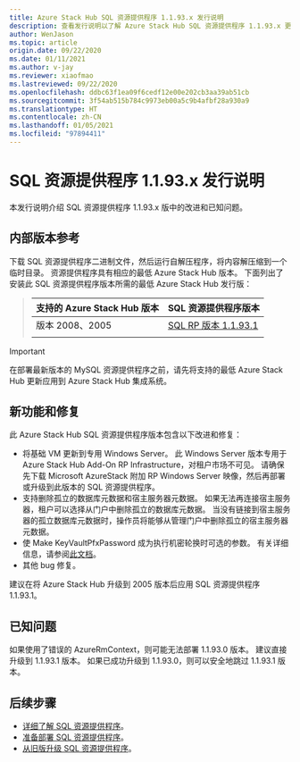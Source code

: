 ```yaml
---
title: Azure Stack Hub SQL 资源提供程序 1.1.93.x 发行说明
description: 查看发行说明以了解 Azure Stack Hub SQL 资源提供程序 1.1.93.x 更新中的新增功能。
author: WenJason
ms.topic: article
origin.date: 09/22/2020
ms.date: 01/11/2021
ms.author: v-jay
ms.reviewer: xiaofmao
ms.lastreviewed: 09/22/2020
ms.openlocfilehash: ddbc63f1ea09f6cedf12e00e202cb3aa39ab51cb
ms.sourcegitcommit: 3f54ab515b784c9973eb00a5c9b4afbf28a930a9
ms.translationtype: HT
ms.contentlocale: zh-CN
ms.lasthandoff: 01/05/2021
ms.locfileid: "97894411"
---
```

# <a name="sql-resource-provider-1193x-release-notes"></a>SQL 资源提供程序 1.1.93.x 发行说明

本发行说明介绍 SQL 资源提供程序 1.1.93.x 版中的改进和已知问题。

## <a name="build-reference"></a>内部版本参考
下载 SQL 资源提供程序二进制文件，然后运行自解压程序，将内容解压缩到一个临时目录。 资源提供程序具有相应的最低 Azure Stack Hub 版本。 下面列出了安装此 SQL 资源提供程序版本所需的最低 Azure Stack Hub 发行版：

> |支持的 Azure Stack Hub 版本|SQL 资源提供程序版本|
> |-----|-----|
> |版本 2008、2005|[SQL RP 版本 1.1.93.1](https://aka.ms/azshsqlrp11931)|  
> |     |     |

> [!IMPORTANT]
> 在部署最新版本的 MySQL 资源提供程序之前，请先将支持的最低 Azure Stack Hub 更新应用到 Azure Stack Hub 集成系统。

## <a name="new-features-and-fixes"></a>新功能和修复

此 Azure Stack Hub SQL 资源提供程序版本包含以下改进和修复：

- 将基础 VM 更新到专用 Windows Server。 此 Windows Server 版本专用于 Azure Stack Hub Add-On RP Infrastructure，对租户市场不可见。 请确保先下载 Microsoft AzureStack 附加 RP Windows Server 映像，然后再部署或升级到此版本的 SQL 资源提供程序。
- 支持删除孤立的数据库元数据和宿主服务器元数据。 如果无法再连接宿主服务器，租户可以选择从门户中删除孤立的数据库元数据。 当没有链接到宿主服务器的孤立数据库元数据时，操作员将能够从管理门户中删除孤立的宿主服务器元数据。
- 使 Make KeyVaultPfxPassword 成为执行机密轮换时可选的参数。 有关详细信息，请参阅[此文档](azure-stack-sql-resource-provider-maintain.md#secrets-rotation)。
- 其他 bug 修复。

建议在将 Azure Stack Hub 升级到 2005 版本后应用 SQL 资源提供程序 1.1.93.1。

## <a name="known-issue"></a>已知问题
如果使用了错误的 AzureRmContext，则可能无法部署 1.1.93.0 版本。 建议直接升级到 1.1.93.1 版本。 如果已成功升级到 1.1.93.0，则可以安全地跳过 1.1.93.1 版本。

## <a name="next-steps"></a>后续步骤

- [详细了解 SQL 资源提供程序](azure-stack-sql-resource-provider.md)。
- [准备部署 SQL 资源提供程序](azure-stack-sql-resource-provider-deploy.md#prerequisites)。
- [从旧版升级 SQL 资源提供程序](azure-stack-sql-resource-provider-update.md)。


